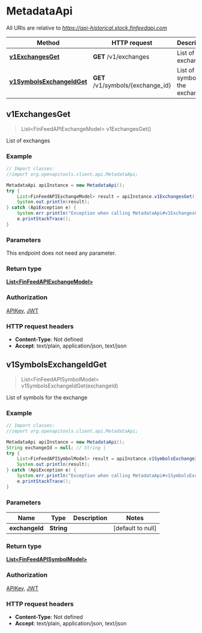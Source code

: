 # MetadataApi

All URIs are relative to *https://api-historical.stock.finfeedapi.com*

Method | HTTP request | Description
------------- | ------------- | -------------
[**v1ExchangesGet**](MetadataApi.md#v1ExchangesGet) | **GET** /v1/exchanges | List of exchanges
[**v1SymbolsExchangeIdGet**](MetadataApi.md#v1SymbolsExchangeIdGet) | **GET** /v1/symbols/{exchange_id} | List of symbols for the exchange



## v1ExchangesGet

> List&lt;FinFeedAPIExchangeModel&gt; v1ExchangesGet()

List of exchanges

### Example

```java
// Import classes:
//import org.openapitools.client.api.MetadataApi;

MetadataApi apiInstance = new MetadataApi();
try {
    List<FinFeedAPIExchangeModel> result = apiInstance.v1ExchangesGet();
    System.out.println(result);
} catch (ApiException e) {
    System.err.println("Exception when calling MetadataApi#v1ExchangesGet");
    e.printStackTrace();
}
```

### Parameters

This endpoint does not need any parameter.

### Return type

[**List&lt;FinFeedAPIExchangeModel&gt;**](FinFeedAPIExchangeModel.md)

### Authorization

[APIKey](../README.md#APIKey), [JWT](../README.md#JWT)

### HTTP request headers

- **Content-Type**: Not defined
- **Accept**: text/plain, application/json, text/json


## v1SymbolsExchangeIdGet

> List&lt;FinFeedAPISymbolModel&gt; v1SymbolsExchangeIdGet(exchangeId)

List of symbols for the exchange

### Example

```java
// Import classes:
//import org.openapitools.client.api.MetadataApi;

MetadataApi apiInstance = new MetadataApi();
String exchangeId = null; // String | 
try {
    List<FinFeedAPISymbolModel> result = apiInstance.v1SymbolsExchangeIdGet(exchangeId);
    System.out.println(result);
} catch (ApiException e) {
    System.err.println("Exception when calling MetadataApi#v1SymbolsExchangeIdGet");
    e.printStackTrace();
}
```

### Parameters


Name | Type | Description  | Notes
------------- | ------------- | ------------- | -------------
 **exchangeId** | **String**|  | [default to null]

### Return type

[**List&lt;FinFeedAPISymbolModel&gt;**](FinFeedAPISymbolModel.md)

### Authorization

[APIKey](../README.md#APIKey), [JWT](../README.md#JWT)

### HTTP request headers

- **Content-Type**: Not defined
- **Accept**: text/plain, application/json, text/json


